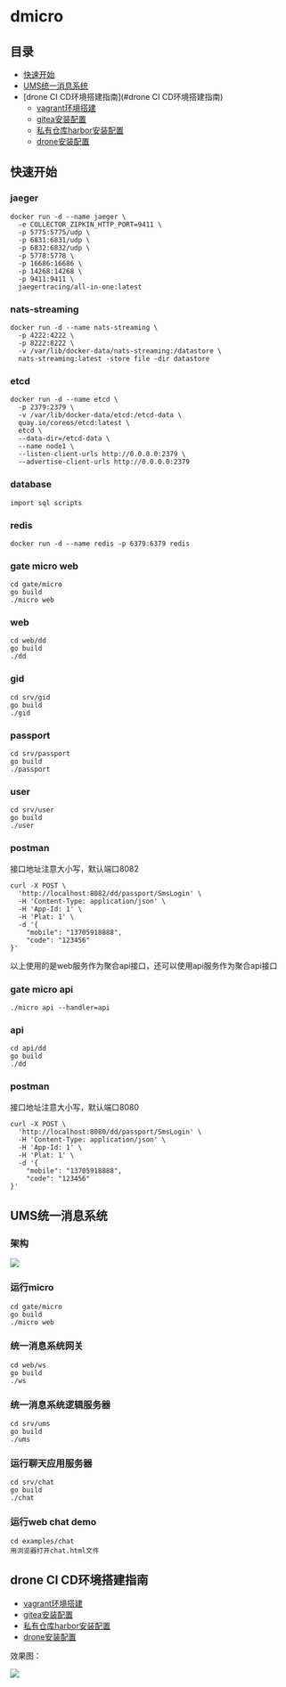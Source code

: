 # dmicro

## 目录
- [快速开始](#快速开始)
- [UMS统一消息系统](#UMS统一消息系统)
- [drone CI CD环境搭建指南](#drone CI CD环境搭建指南)
  - [vagrant环境搭建](docs/drone/vagrant.md)
  - [gitea安装配置](docs/drone/gitea.md)
  - [私有仓库harbor安装配置](docs/drone/harbor.md)
  - [drone安装配置](docs/drone/drone.md)

## 快速开始
### jaeger
```
docker run -d --name jaeger \
  -e COLLECTOR_ZIPKIN_HTTP_PORT=9411 \
  -p 5775:5775/udp \
  -p 6831:6831/udp \
  -p 6832:6832/udp \
  -p 5778:5778 \
  -p 16686:16686 \
  -p 14268:14268 \
  -p 9411:9411 \
  jaegertracing/all-in-one:latest
```
### nats-streaming
```
docker run -d --name nats-streaming \
  -p 4222:4222 \
  -p 8222:8222 \
  -v /var/lib/docker-data/nats-streaming:/datastore \
  nats-streaming:latest -store file -dir datastore
```
### etcd
```
docker run -d --name etcd \
  -p 2379:2379 \
  -v /var/lib/docker-data/etcd:/etcd-data \
  quay.io/coreos/etcd:latest \
  etcd \
  --data-dir=/etcd-data \
  --name node1 \
  --listen-client-urls http://0.0.0.0:2379 \
  --advertise-client-urls http://0.0.0.0:2379
```
### database
```
import sql scripts
```

### redis
```
docker run -d --name redis -p 6379:6379 redis
```

### gate micro web
```
cd gate/micro
go build
./micro web
```
### web
```
cd web/dd
go build
./dd
```
### gid
```
cd srv/gid
go build
./gid
```
### passport
```
cd srv/passport
go build
./passport
```
### user
```
cd srv/user
go build
./user
```
### postman
接口地址注意大小写，默认端口8082
```
curl -X POST \
  'http://localhost:8082/dd/passport/SmsLogin' \
  -H 'Content-Type: application/json' \
  -H 'App-Id: 1' \
  -H 'Plat: 1' \
  -d '{
    "mobile": "13705918888",
    "code": "123456"
}'
```
以上使用的是web服务作为聚合api接口，还可以使用api服务作为聚合api接口

### gate micro api
```
./micro api --handler=api
```

### api
```
cd api/dd
go build
./dd
```

### postman
接口地址注意大小写，默认端口8080
```
curl -X POST \
  'http://localhost:8080/dd/passport/SmsLogin' \
  -H 'Content-Type: application/json' \
  -H 'App-Id: 1' \
  -H 'Plat: 1' \
  -d '{
    "mobile": "13705918888",
    "code": "123456"
}'
```

## UMS统一消息系统
### 架构
<img src="https://github.com/fztcjjl/dmicro/raw/master/docs/ums.png">

### 运行micro
```
cd gate/micro
go build
./micro web
```

### 统一消息系统网关
```
cd web/ws
go build
./ws
```

### 统一消息系统逻辑服务器
```
cd srv/ums
go build
./ums
```

### 运行聊天应用服务器
```
cd srv/chat
go build
./chat
```

### 运行web chat demo
```
cd examples/chat
用浏览器打开chat.html文件
```

## drone CI CD环境搭建指南
- [vagrant环境搭建](docs/drone/vagrant.md)
- [gitea安装配置](docs/drone/gitea.md)
- [私有仓库harbor安装配置](docs/drone/harbor.md)
- [drone安装配置](docs/drone/drone.md)

效果图：

<img src="https://github.com/fztcjjl/dmicro/raw/master/docs/drone/img/drone/7.png">